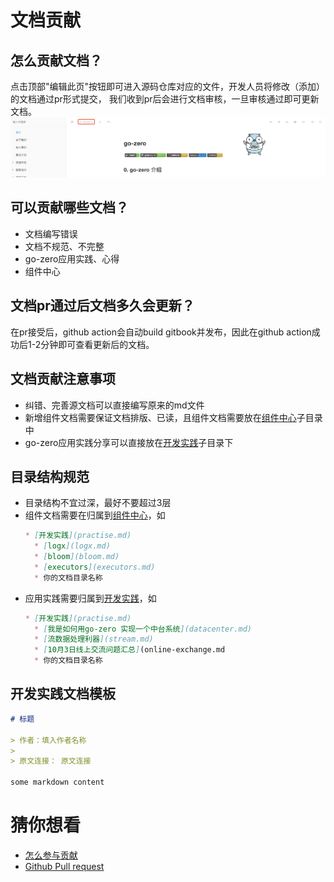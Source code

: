 # 文档贡献

## 怎么贡献文档？
点击顶部"编辑此页"按钮即可进入源码仓库对应的文件，开发人员将修改（添加）的文档通过pr形式提交，
我们收到pr后会进行文档审核，一旦审核通过即可更新文档。
![doc-edit](./resource/doc-edit.png)

## 可以贡献哪些文档？
* 文档编写错误
* 文档不规范、不完整
* go-zero应用实践、心得
* 组件中心

## 文档pr通过后文档多久会更新？
在pr接受后，github action会自动build gitbook并发布，因此在github action成功后1-2分钟即可查看更新后的文档。

## 文档贡献注意事项
* 纠错、完善源文档可以直接编写原来的md文件
* 新增组件文档需要保证文档排版、已读，且组件文档需要放在[组件中心](component-center.md)子目录中
* go-zero应用实践分享可以直接放在[开发实践](practise.md)子目录下

## 目录结构规范
* 目录结构不宜过深，最好不要超过3层
* 组件文档需要在归属到[组件中心](component-center.md)，如
  ```markdown
  * [开发实践](practise.md)
    * [logx](logx.md)
    * [bloom](bloom.md)
    * [executors](executors.md)
    * 你的文档目录名称
  ```
* 应用实践需要归属到[开发实践](practise.md)，如
  ```markdown
  * [开发实践](practise.md)
    * [我是如何用go-zero 实现一个中台系统](datacenter.md)
    * [流数据处理利器](stream.md)
    * [10月3日线上交流问题汇总](online-exchange.md
    * 你的文档目录名称
  ```

## 开发实践文档模板
  ``` markdown
  # 标题
  
  > 作者：填入作者名称
  >
  > 原文连接： 原文连接
  
  some markdown content
  ```

# 猜你想看
* [怎么参与贡献](join-us.md)
* [Github Pull request](https://docs.github.com/en/github/collaborating-with-issues-and-pull-requests/proposing-changes-to-your-work-with-pull-requests)

